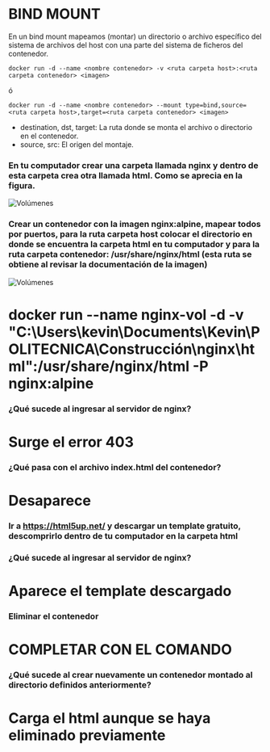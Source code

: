 # BIND MOUNT
En un bind mount mapeamos (montar) un directorio o archivo específico del sistema de archivos del host con una parte del sistema de ficheros del contenedor.

```
docker run -d --name <nombre contenedor> -v <ruta carpeta host>:<ruta carpeta contenedor> <imagen> 
```
ó
```
docker run -d --name <nombre contenedor> --mount type=bind,source=<ruta carpeta host>,target=<ruta carpeta contenedor> <imagen>
```
- destination, dst, target: La ruta donde se monta el archivo o directorio en el contenedor.
- source, src: El origen del montaje.
  
### En tu computador crear una carpeta llamada nginx y dentro de esta carpeta crea otra llamada html. Como se aprecia en la figura.
![Volúmenes](directorio.PNG)

### Crear un contenedor con la imagen nginx:alpine, mapear todos por puertos, para la ruta carpeta host colocar el directorio en donde se encuentra la carpeta html en tu computador y para la ruta carpeta contenedor: /usr/share/nginx/html (esta ruta se obtiene al revisar la documentación de la imagen)
![Volúmenes](volumen-host.PNG)
# docker run --name nginx-vol -d -v "C:\Users\kevin\Documents\Kevin\POLITECNICA\Construcción\nginx\html":/usr/share/nginx/html -P nginx:alpine

### ¿Qué sucede al ingresar al servidor de nginx?
# Surge el error 403

### ¿Qué pasa con el archivo index.html del contenedor?
# Desaparece

### Ir a https://html5up.net/ y descargar un template gratuito, descomprirlo dentro de tu computador en la carpeta html
### ¿Qué sucede al ingresar al servidor de nginx?
# Aparece el template descargado

### Eliminar el contenedor
# COMPLETAR CON EL COMANDO

### ¿Qué sucede al crear nuevamente un contenedor montado al directorio definidos anteriormente?
# Carga el html aunque se haya eliminado previamente



